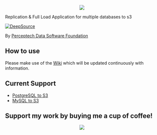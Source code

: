 <div align="center">
  <img src="https://raw.githubusercontent.com/DirksCGM/DBtoS3/master/static/logo.png"><br>
</div>

Replication & Full Load Application for multiple databases to s3

[![DeepSource](https://static.deepsource.io/deepsource-badge-light-mini.svg)](https://deepsource.io/gh/DirksCGM/DBtoS3/?ref=repository-badge)

By [Perceptech Data Software Foundation](https://sites.google.com/perceptechdata.com/pd-software-foundation/home)

## How to use

Please make use of the [Wiki](https://github.com/DirksCGM/DBtoS3/wiki) which will be updated continuously with information.

## Current Support
* [PostgreSQL to S3](https://github.com/DirksCGM/DBtoS3/wiki/Setting-Up-PostgreSQL)
* [MySQL to S3](https://github.com/DirksCGM/DBtoS3/wiki/Setting-Up-MySQL)

## Support my work by buying me a cup of coffee!
<div align="center">
  <img src="https://raw.githubusercontent.com/DirksCGM/DBtoS3/master/static/QR%20Code.png"><br>
</div>
